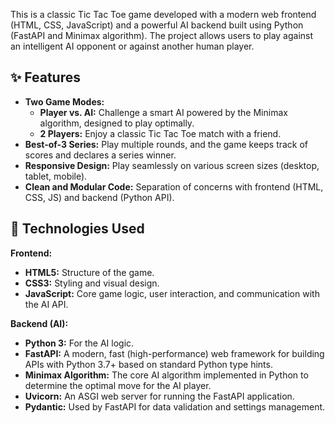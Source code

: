 
This is a classic Tic Tac Toe game developed with a modern web frontend (HTML, CSS, JavaScript) and a powerful AI backend built using Python (FastAPI and Minimax algorithm). The project allows users to play against an intelligent AI opponent or against another human player.

## ✨ Features

* **Two Game Modes:**
    * **Player vs. AI:** Challenge a smart AI powered by the Minimax algorithm, designed to play optimally.
    * **2 Players:** Enjoy a classic Tic Tac Toe match with a friend.
* **Best-of-3 Series:** Play multiple rounds, and the game keeps track of scores and declares a series winner.
* **Responsive Design:** Play seamlessly on various screen sizes (desktop, tablet, mobile).
* **Clean and Modular Code:** Separation of concerns with frontend (HTML, CSS, JS) and backend (Python API).

## 🚀 Technologies Used

**Frontend:**
* **HTML5:** Structure of the game.
* **CSS3:** Styling and visual design.
* **JavaScript:** Core game logic, user interaction, and communication with the AI API.

**Backend (AI):**
* **Python 3:** For the AI logic.
* **FastAPI:** A modern, fast (high-performance) web framework for building APIs with Python 3.7+ based on standard Python type hints.
* **Minimax Algorithm:** The core AI algorithm implemented in Python to determine the optimal move for the AI player.
* **Uvicorn:** An ASGI web server for running the FastAPI application.
* **Pydantic:** Used by FastAPI for data validation and settings management.


